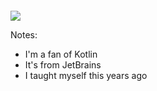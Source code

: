 
<img src="img/kotlin-logo-text.png" style="margin-top: 2em;" />

Notes:
+ I'm a fan of Kotlin
+ It's from JetBrains
+ I taught myself this years ago
